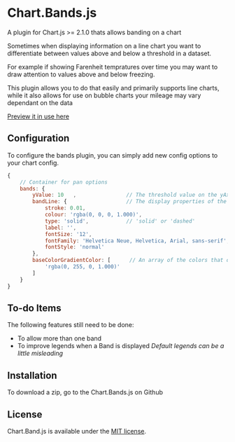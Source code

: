 # Chart.Bands.js

A plugin for Chart.js >= 2.1.0 thats allows banding on a chart

Sometimes when displaying information on a line chart you want to differentiate between values above and below a threshold in a dataset.

For example if showing Farenheit tempratures over time you may want to draw attention to values above and below freezing.

This plugin allows you to do that easily and primarily supports line charts, while it also allows for use on bubble charts your mileage may vary dependant on the data

[Preview it in use here](http://codepen.io/Tarqwyn/pen/QNzNVg)

## Configuration

To configure the bands plugin, you can simply add new config options to your chart config.

```javascript
{
	// Container for pan options
    bands: {
        yValue: 10   ,                // The threshold value on the yAxis (default is false)
        bandLine: { 	              // The display properties of the threshold line
            stroke: 0.01, 
            colour: 'rgba(0, 0, 0, 1.000)',
            type: 'solid',            // 'solid' or 'dashed'
            label: '',                 
            fontSize: '12',
            fontFamily: 'Helvetica Neue, Helvetica, Arial, sans-serif',
            fontStyle: 'normal'
        },
        baseColorGradientColor: [      // An array of the colors that describes the below threshold colour to use the above threshold color is inherited from the dataset
            'rgba(0, 255, 0, 1.000)'
        ]
    }
}
```

## To-do Items
The following features still need to be done:


* To allow more than one band 
* To improve legends when a Band is displayed *Default legends can be a little misleading*

## Installation

To download a zip, go to the Chart.Bands.js on Github

## License

Chart.Band.js is available under the [MIT license](http://opensource.org/licenses/MIT).
